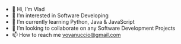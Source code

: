 - 👋 Hi, I’m Vlad
- 👀 I’m interested in Software Developing
- 🌱 I’m currently learning Python, Java & JavaScript
- 💞️ I’m looking to collaborate on any Software Development Projects
- 📫 How to reach me vovanuccio@gmail.com

<!---
Vova2309/Vova2309 is a ✨ special ✨ repository because its `README.md` (this file) appears on your GitHub profile.
You can click the Preview link to take a look at your changes.
--->
